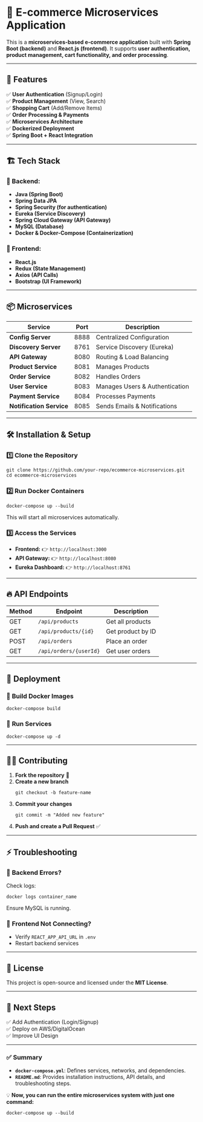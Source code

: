 
# 🛒 E-commerce Microservices Application

This is a **microservices-based e-commerce application** built with **Spring Boot (backend)** and **React.js (frontend)**. It supports **user authentication, product management, cart functionality, and order processing**.

---

## 🚀 Features
✅ **User Authentication** (Signup/Login)  
✅ **Product Management** (View, Search)  
✅ **Shopping Cart** (Add/Remove Items)  
✅ **Order Processing & Payments**  
✅ **Microservices Architecture**  
✅ **Dockerized Deployment**  
✅ **Spring Boot + React Integration**  

---

## 🏗️ Tech Stack

### 🔹 Backend:
- **Java (Spring Boot)**
- **Spring Data JPA**
- **Spring Security (for authentication)**
- **Eureka (Service Discovery)**
- **Spring Cloud Gateway (API Gateway)**
- **MySQL (Database)**
- **Docker & Docker-Compose (Containerization)**

### 🔹 Frontend:
- **React.js**
- **Redux (State Management)**
- **Axios (API Calls)**
- **Bootstrap (UI Framework)**

---

## 📦 Microservices

| Service                 | Port  | Description                        |
|-------------------------|------|------------------------------------|
| **Config Server**       | 8888 | Centralized Configuration         |
| **Discovery Server**    | 8761 | Service Discovery (Eureka)        |
| **API Gateway**         | 8080 | Routing & Load Balancing          |
| **Product Service**     | 8081 | Manages Products                  |
| **Order Service**       | 8082 | Handles Orders                    |
| **User Service**        | 8083 | Manages Users & Authentication    |
| **Payment Service**     | 8084 | Processes Payments                |
| **Notification Service**| 8085 | Sends Emails & Notifications      |

---

## 🛠️ Installation & Setup

### 1️⃣ **Clone the Repository**
```
git clone https://github.com/your-repo/ecommerce-microservices.git
cd ecommerce-microservices
```

### 2️⃣ **Run Docker Containers**
```
docker-compose up --build
```
This will start all microservices automatically.

### 3️⃣ **Access the Services**
- **Frontend:** 👉 `http://localhost:3000`
- **API Gateway:** 👉 `http://localhost:8080`
- **Eureka Dashboard:** 👉 `http://localhost:8761`

---

## 🔥 API Endpoints

| Method | Endpoint                | Description          |
|--------|-------------------------|----------------------|
| GET    | `/api/products`         | Get all products    |
| GET    | `/api/products/{id}`    | Get product by ID   |
| POST   | `/api/orders`           | Place an order      |
| GET    | `/api/orders/{userId}`  | Get user orders     |

---

## 🚀 Deployment

### 📌 **Build Docker Images**
```
docker-compose build
```

### 📌 **Run Services**
```
docker-compose up -d
```

---

## 👨‍💻 Contributing

1. **Fork the repository** 🍴  
2. **Create a new branch**  
   ```
   git checkout -b feature-name
   ```
3. **Commit your changes**  
   ```
   git commit -m "Added new feature"
   ```
4. **Push and create a Pull Request** ✅  

---

## ⚡ Troubleshooting

### 🔹 **Backend Errors?**
Check logs:
```
docker logs container_name
```
Ensure MySQL is running.

### 🔹 **Frontend Not Connecting?**
- Verify `REACT_APP_API_URL` in `.env`
- Restart backend services

---

## 📜 License

This project is open-source and licensed under the **MIT License**.

---

## 🚀 Next Steps
✅ Add Authentication (Login/Signup)  
✅ Deploy on AWS/DigitalOcean  
✅ Improve UI Design  

---

### ✅ **Summary**
- **`docker-compose.yml`**: Defines services, networks, and dependencies.
- **`README.md`**: Provides installation instructions, API details, and troubleshooting steps.

💡 **Now, you can run the entire microservices system with just one command:**  
```
docker-compose up --build
```


